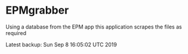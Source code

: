 # EPMgrabber
Using a database from the EPM app this application scrapes the files as required


Latest backup: Sun Sep 8 16:05:02 UTC 2019
